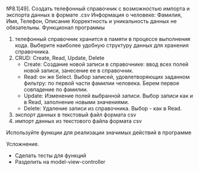 №8.1[49]. Создать телефонный справочник с возможностью импорта и экспорта данных в формате .csv
Информация о человеке:
    Фамилия, Имя, Телефон, Описание
Корректность и уникальность данных не обязательны.
Функционал программы
1) телефонный справочник хранится в памяти в процессе выполнения кода. 
    Выберите наиболее удобную структуру данных для хранения справочника.
2) CRUD: Create, Read, Update, Delete
    - Create: Создание новой записи в справочнике: ввод всех полей новой записи, занесение ее в справочник.
    - Read: он же Select. Выбор записей, удовлетворяющих заданном фильтру: по первой части фамилии человека. Берем 
      первое совпадение по фамилии.
    - Update: Изменение полей выбранной записи. Выбор записи как и в Read, заполнение новыми значениями.
    - Delete: Удаление записи из справочника. Выбор - как в Read.
3) экспорт данных в текстовый файл формата csv
4) импорт данных из текстового файла формата csv


Используйте функции для реализации значимых действий в программе

Усложнение.

- Сделать тесты для функций
- Разделить на model-view-controller
